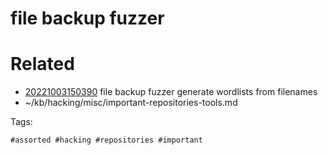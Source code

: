 # file backup fuzzer

# Related

- [20221003150390](/zet/20221003150390/README.md) file backup fuzzer generate wordlists from filenames
- ~/kb/hacking/misc/important-repositories-tools.md

Tags:

    #assorted #hacking #repositories #important
